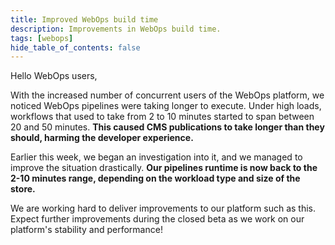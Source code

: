 ```yaml
---
title: Improved WebOps build time
description: Improvements in WebOps build time.
tags: [webops]
hide_table_of_contents: false
---
```


Hello WebOps users,

With the increased number of concurrent users of the WebOps platform, we noticed WebOps pipelines were taking longer to execute.
Under high loads, workflows that used to take from 2 to 10 minutes started to span between 20 and 50 minutes. **This caused CMS publications to take longer than they should, harming the developer experience.**

Earlier this week, we began an investigation into it, and we managed to improve the situation drastically. **Our pipelines runtime is now back to the 2-10 minutes range, depending on the workload type and size of the store.**

We are working hard to deliver improvements to our platform such as this. Expect further improvements during the closed beta as we work on our platform's stability and performance!
